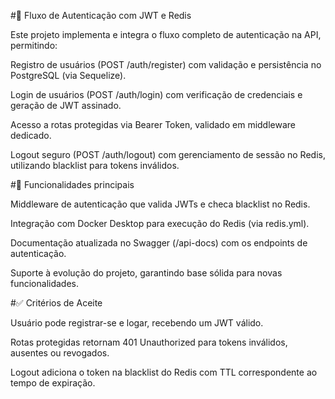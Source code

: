 #🔐 Fluxo de Autenticação com JWT e Redis

Este projeto implementa e integra o fluxo completo de autenticação na API, permitindo:

Registro de usuários (POST /auth/register) com validação e persistência no PostgreSQL (via Sequelize).

Login de usuários (POST /auth/login) com verificação de credenciais e geração de JWT assinado.

Acesso a rotas protegidas via Bearer Token, validado em middleware dedicado.

Logout seguro (POST /auth/logout) com gerenciamento de sessão no Redis, utilizando blacklist para tokens inválidos.

#🔑 Funcionalidades principais

Middleware de autenticação que valida JWTs e checa blacklist no Redis.

Integração com Docker Desktop para execução do Redis (via redis.yml).

Documentação atualizada no Swagger (/api-docs) com os endpoints de autenticação.

Suporte à evolução do projeto, garantindo base sólida para novas funcionalidades.

#✅ Critérios de Aceite

Usuário pode registrar-se e logar, recebendo um JWT válido.

Rotas protegidas retornam 401 Unauthorized para tokens inválidos, ausentes ou revogados.

Logout adiciona o token na blacklist do Redis com TTL correspondente ao tempo de expiração.
